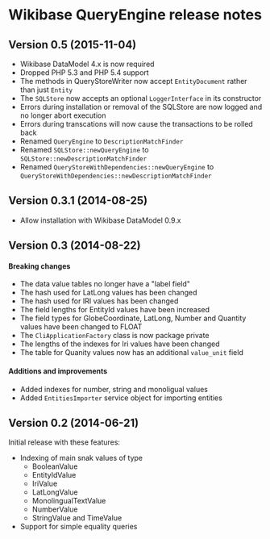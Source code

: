 # Wikibase QueryEngine release notes

## Version 0.5 (2015-11-04)

* Wikibase DataModel 4.x is now required
* Dropped PHP 5.3 and PHP 5.4 support
* The methods in QueryStoreWriter now accept `EntityDocument` rather than just `Entity`
* The `SQLStore` now accepts an optional `LoggerInterface` in its constructor
* Errors during installation or removal of the SQLStore are now logged and no longer abort execution
* Errors during transcations will now cause the transactions to be rolled back
* Renamed `QueryEngine` to `DescriptionMatchFinder`
* Renamed `SQLStore::newQueryEngine` to `SQLStore::newDescriptionMatchFinder`
* Renamed `QueryStoreWithDependencies::newQueryEngine` to `QueryStoreWithDependencies::newDescriptionMatchFinder`

## Version 0.3.1 (2014-08-25)

* Allow installation with Wikibase DataModel 0.9.x

## Version 0.3 (2014-08-22)

#### Breaking changes

* The data value tables no longer have a "label field"
* The hash used for LatLong values has been changed
* The hash used for IRI values has been changed
* The field lengths for EntityId values have been increased
* The field types for GlobeCoordinate, LatLong, Number and Quantity values have been changed to FLOAT
* The `CliApplicationFactory` class is now package private
* The lengths of the indexes for Iri values have been changed
* The table for Quanity values now has an additional `value_unit` field

#### Additions and improvements

* Added indexes for number, string and monoligual values
* Added `EntitiesImporter` service object for importing entities

## Version 0.2 (2014-06-21)

Initial release with these features:

* Indexing of main snak values of type
    * BooleanValue
    * EntityIdValue
    * IriValue
    * LatLongValue
    * MonolingualTextValue
    * NumberValue
    * StringValue and TimeValue
* Support for simple equality queries
